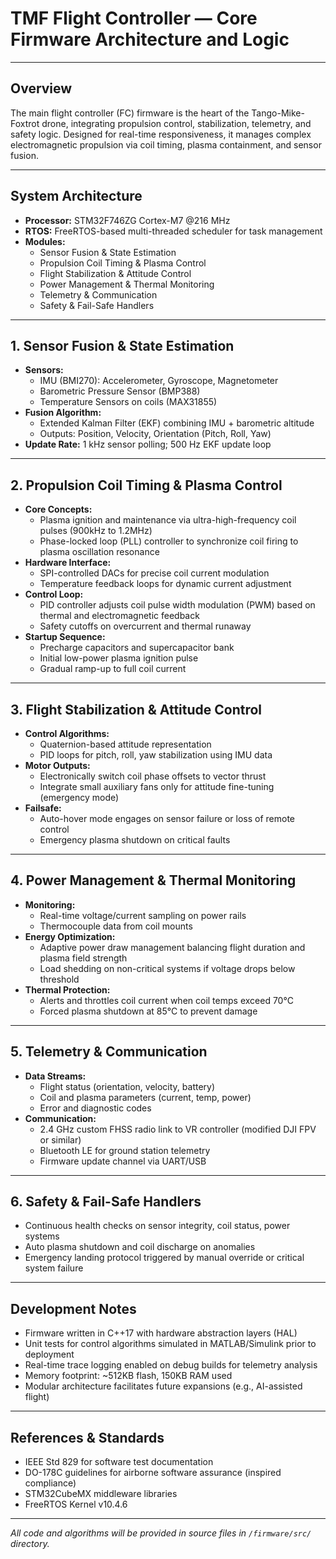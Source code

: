 # TMF Flight Controller — Core Firmware Architecture and Logic

---

## Overview

The main flight controller (FC) firmware is the heart of the Tango-Mike-Foxtrot drone, integrating propulsion control, stabilization, telemetry, and safety logic. Designed for real-time responsiveness, it manages complex electromagnetic propulsion via coil timing, plasma containment, and sensor fusion.

---

## System Architecture

- **Processor:** STM32F746ZG Cortex-M7 @216 MHz
- **RTOS:** FreeRTOS-based multi-threaded scheduler for task management
- **Modules:**
  - Sensor Fusion & State Estimation
  - Propulsion Coil Timing & Plasma Control
  - Flight Stabilization & Attitude Control
  - Power Management & Thermal Monitoring
  - Telemetry & Communication
  - Safety & Fail-Safe Handlers

---

## 1. Sensor Fusion & State Estimation

- **Sensors:**
  - IMU (BMI270): Accelerometer, Gyroscope, Magnetometer
  - Barometric Pressure Sensor (BMP388)
  - Temperature Sensors on coils (MAX31855)
- **Fusion Algorithm:**
  - Extended Kalman Filter (EKF) combining IMU + barometric altitude
  - Outputs: Position, Velocity, Orientation (Pitch, Roll, Yaw)
- **Update Rate:** 1 kHz sensor polling; 500 Hz EKF update loop

---

## 2. Propulsion Coil Timing & Plasma Control

- **Core Concepts:**
  - Plasma ignition and maintenance via ultra-high-frequency coil pulses (900kHz to 1.2MHz)
  - Phase-locked loop (PLL) controller to synchronize coil firing to plasma oscillation resonance
- **Hardware Interface:**
  - SPI-controlled DACs for precise coil current modulation
  - Temperature feedback loops for dynamic current adjustment
- **Control Loop:**
  - PID controller adjusts coil pulse width modulation (PWM) based on thermal and electromagnetic feedback
  - Safety cutoffs on overcurrent and thermal runaway
- **Startup Sequence:**
  - Precharge capacitors and supercapacitor bank
  - Initial low-power plasma ignition pulse
  - Gradual ramp-up to full coil current

---

## 3. Flight Stabilization & Attitude Control

- **Control Algorithms:**
  - Quaternion-based attitude representation
  - PID loops for pitch, roll, yaw stabilization using IMU data
- **Motor Outputs:**
  - Electronically switch coil phase offsets to vector thrust
  - Integrate small auxiliary fans only for attitude fine-tuning (emergency mode)
- **Failsafe:**
  - Auto-hover mode engages on sensor failure or loss of remote control
  - Emergency plasma shutdown on critical faults

---

## 4. Power Management & Thermal Monitoring

- **Monitoring:**
  - Real-time voltage/current sampling on power rails
  - Thermocouple data from coil mounts
- **Energy Optimization:**
  - Adaptive power draw management balancing flight duration and plasma field strength
  - Load shedding on non-critical systems if voltage drops below threshold
- **Thermal Protection:**
  - Alerts and throttles coil current when coil temps exceed 70°C
  - Forced plasma shutdown at 85°C to prevent damage

---

## 5. Telemetry & Communication

- **Data Streams:**
  - Flight status (orientation, velocity, battery)
  - Coil and plasma parameters (current, temp, power)
  - Error and diagnostic codes
- **Communication:**
  - 2.4 GHz custom FHSS radio link to VR controller (modified DJI FPV or similar)
  - Bluetooth LE for ground station telemetry
  - Firmware update channel via UART/USB

---

## 6. Safety & Fail-Safe Handlers

- Continuous health checks on sensor integrity, coil status, power systems
- Auto plasma shutdown and coil discharge on anomalies
- Emergency landing protocol triggered by manual override or critical system failure

---

## Development Notes

- Firmware written in C++17 with hardware abstraction layers (HAL)
- Unit tests for control algorithms simulated in MATLAB/Simulink prior to deployment
- Real-time trace logging enabled on debug builds for telemetry analysis
- Memory footprint: ~512KB flash, 150KB RAM used
- Modular architecture facilitates future expansions (e.g., AI-assisted flight)

---

## References & Standards

- IEEE Std 829 for software test documentation
- DO-178C guidelines for airborne software assurance (inspired compliance)
- STM32CubeMX middleware libraries
- FreeRTOS Kernel v10.4.6

---

*All code and algorithms will be provided in source files in `/firmware/src/` directory.*

